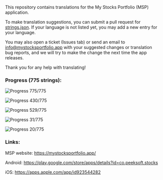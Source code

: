 This repository contains translations for the My Stocks Portfolio (MSP) application.

To make translation suggestions, you can submit a pull request for [strings.json](https://github.com/mystocksportfolio/translations/blob/main/strings.json). If your language is not listed yet, you may add a new entry for your language.

You may also open a ticket (Issues tab) or send an email to info@mystocksportfolio.app with your suggested changes or translation bug reports, and we will try to make the change the next time the app releases.

Thank you for any help with translating!



### Progress (775 strings):

![Progress](https://progress-bar.dev/100?title=en&width=120) 775/775

![Progress](https://progress-bar.dev/55?title=zh-Hant-TW&width=120) 430/775

![Progress](https://progress-bar.dev/68?title=fr&width=120) 529/775

![Progress](https://progress-bar.dev/4?title=de&width=120) 31/775

![Progress](https://progress-bar.dev/3?title=zh&width=120) 20/775



### Links:

MSP website: https://mystocksportfolio.app/

Android: https://play.google.com/store/apps/details?id=co.peeksoft.stocks

iOS: https://apps.apple.com/app/id923544282
